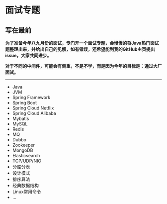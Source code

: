 # 面试专题
## 写在最前

**为了准备今年八九月份的面试，专门开一个面试专题，会慢慢的将Java热门面试题整理出来，并给出自己的见解，如有错误，还希望能到我的GitHub主页提出issue，大家共同进步。**

**对于不同的中间件，可能会有侧重，不是不学，而是因为今年的目标是：通过大厂面试。**

***

* Java
* JVM
* Spring Framework
* Spring Boot
* Spring Cloud Netflix
* Spring Cloud Alibaba
* Mybatis
* MySQL
* Redis
* MQ
* Dubbo
* Zookeeper
* MongoDB
* Elasticsearch
* TCP/UDP/NIO
* 分库分表
* 设计模式
* 排序算法
* 经典数据结构
* Linux常用命令
* ...